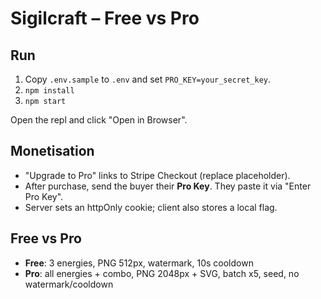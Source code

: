 
# Sigilcraft – Free vs Pro

## Run
1. Copy `.env.sample` to `.env` and set `PRO_KEY=your_secret_key`.
2. `npm install`
3. `npm start`

Open the repl and click "Open in Browser".

## Monetisation
- "Upgrade to Pro" links to Stripe Checkout (replace placeholder).
- After purchase, send the buyer their **Pro Key**. They paste it via "Enter Pro Key".
- Server sets an httpOnly cookie; client also stores a local flag.

## Free vs Pro
- **Free**: 3 energies, PNG 512px, watermark, 10s cooldown
- **Pro**: all energies + combo, PNG 2048px + SVG, batch x5, seed, no watermark/cooldown
